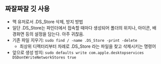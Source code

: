 ## 짜잘짜잘 깃 사용
- 맥 유저로서 .DS_Store 삭제, 방지 방법
- 일단 .DS_Store는 파인더에서 접속할 때마다 생성되어 폴더의 위치나, 아이콘, 배경화면 등의 설정을 담는다. 아주 귀찮음.
- 기존 파일 지우기: `sudo find / -name .DS_Store -print -delete`
	- 최상위 디렉터리부터 차례로 .DS_Store 라는 파일을 찾고 삭제시키는 명령어
- 앞으로 생성 방지: `sudo defaults write com.apple.desktopservices DSDontWriteNetworkStores true`
